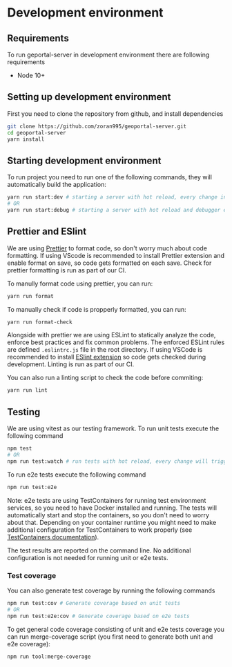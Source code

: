 # Development environment

## Requirements

To run geportal-server in development environment there are following requirements

- Node 10+

## Setting up development environment

First you need to clone the repository from github, and install dependencies

```sh
git clone https://github.com/zoran995/geoportal-server.git
cd geoportal-server
yarn install
```

## Starting development environment

To run project you need to run one of the following commands, they will automatically build the application:

```sh
yarn run start:dev # starting a server with hot reload, every change in the source code will trigger a new build
# OR
yarn run start:debug # starting a server with hot reload and debugger enabled.
```

## Prettier and ESlint

We are using [Prettier](https://github.com/prettier/prettier) to format code, so don't worry much about code formatting. If using VScode is recommended to install Prettier extension and enable format on save, so code gets formatted on each save. Check for prettier formatting is run as part of our CI.

To manully format code using prettier, you can run:

```sh
yarn run format
```

To manually check if code is propperly formatted, you can run:

```sh
yarn run format-check
```

Alongside with prettier we are using ESLint to statically analyze the code, enforce best practices and fix common problems. The enforced ESLint rules are defined `.eslintrc.js` file in the root directory. If using VSCode is recommended to install [ESlint extension](https://marketplace.visualstudio.com/items?itemName=dbaeumer.vscode-eslint) so code gets checked during development. Linting is run as part of our CI.

You can also run a linting script to check the code before commiting:

```sh
yarn run lint
```

## Testing

We are using vitest as our testing framework. To run unit tests execute the following command

```sh
npm test
# OR
npm run test:watch # run tests with hot reload, every change will trigger new build
```

To run e2e tests execute the following command

```sh
npm run test:e2e
```

Note: e2e tests are using TestContainers for running test environment services, so you need to have Docker installed and running. The tests will automatically start and stop the containers, so you don't need to worry about that. Depending on your container runtime you might need to make additional configuration for TestContainers to work properly (see [TestContainers documentation](https://node.testcontainers.org/supported-container-runtimes/)).

The test results are reported on the command line. No additional configuration is not needed for running unit or e2e tests.

### Test coverage

You can also generate test coverage by running the following commands

```sh
npm run test:cov # Generate coverage based on unit tests
# OR
npm run test:e2e:cov # Generate coverage based on e2e tests
```

To get general code coverage consisting of unit and e2e tests coverage you can run merge-coverage script (you first need to generate both unit and e2e coverage):

```sh
npm run tool:merge-coverage
```
